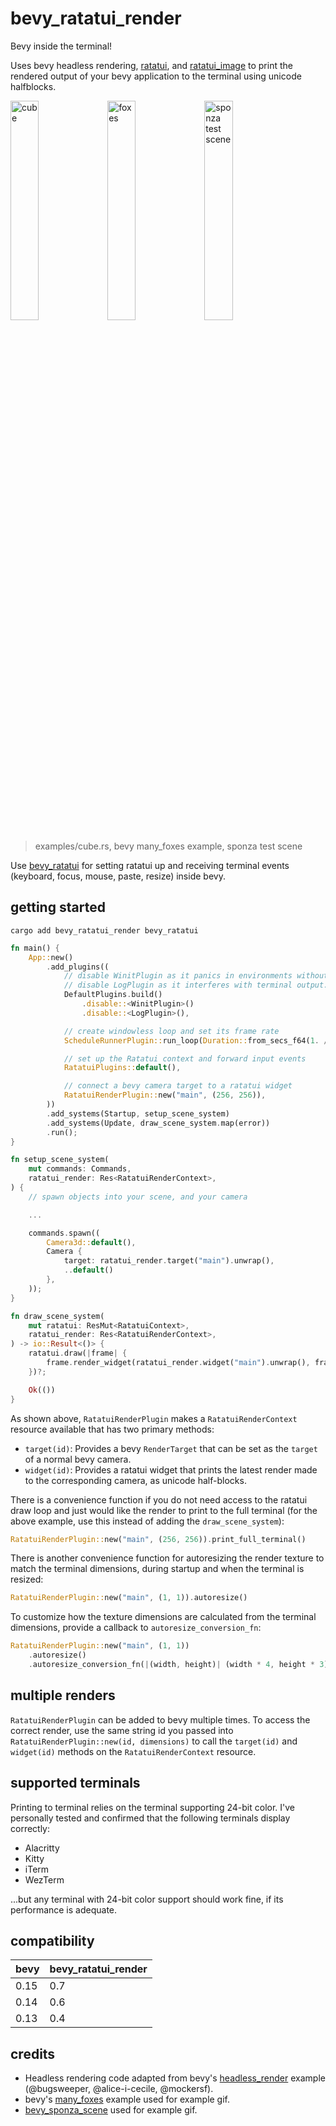 # bevy_ratatui_render

Bevy inside the terminal!

Uses bevy headless rendering, [ratatui](https://github.com/ratatui-org/ratatui), and
[ratatui_image](https://github.com/benjajaja/ratatui-image) to print the rendered output
of your bevy application to the terminal using unicode halfblocks.

<p float="left">
<img src="https://assets.cxreiff.com/github/cube.gif" width="30%" alt="cube">
<img src="https://assets.cxreiff.com/github/foxes.gif" width="30%" alt="foxes">
<img src="https://assets.cxreiff.com/github/sponza.gif" width="30%" alt="sponza test scene">
<p>

> examples/cube.rs, bevy many_foxes example, sponza test scene

Use [bevy_ratatui](https://github.com/joshka/bevy_ratatui/tree/main) for setting ratatui up
and receiving terminal events (keyboard, focus, mouse, paste, resize) inside bevy.

## getting started

`cargo add bevy_ratatui_render bevy_ratatui`

```rust
fn main() {
    App::new()
        .add_plugins((
            // disable WinitPlugin as it panics in environments without a display server
            // disable LogPlugin as it interferes with terminal output.
            DefaultPlugins.build()
                .disable::<WinitPlugin>()
                .disable::<LogPlugin>(),

            // create windowless loop and set its frame rate
            ScheduleRunnerPlugin::run_loop(Duration::from_secs_f64(1. / 60.)),

            // set up the Ratatui context and forward input events
            RatatuiPlugins::default(),

            // connect a bevy camera target to a ratatui widget
            RatatuiRenderPlugin::new("main", (256, 256)),
        ))
        .add_systems(Startup, setup_scene_system)
        .add_systems(Update, draw_scene_system.map(error))
        .run();
}

fn setup_scene_system(
    mut commands: Commands,
    ratatui_render: Res<RatatuiRenderContext>,
) {
    // spawn objects into your scene, and your camera

    ...

    commands.spawn((
        Camera3d::default(),
        Camera {
            target: ratatui_render.target("main").unwrap(),
            ..default()
        },
    ));
}

fn draw_scene_system(
    mut ratatui: ResMut<RatatuiContext>,
    ratatui_render: Res<RatatuiRenderContext>,
) -> io::Result<()> {
    ratatui.draw(|frame| {
        frame.render_widget(ratatui_render.widget("main").unwrap(), frame.size());
    })?;

    Ok(())
}
```

As shown above, `RatatuiRenderPlugin` makes a `RatatuiRenderContext` resource available that has two
primary methods:

- `target(id)`: Provides a bevy `RenderTarget` that can be set as the `target` of a normal bevy camera.
- `widget(id)`: Provides a ratatui widget that prints the latest render made to the corresponding camera,
as unicode half-blocks.

There is a convenience function if you do not need access to the ratatui draw loop and just would
like the render to print to the full terminal (for the above example, use this instead of adding the
`draw_scene_system`):

```rust
RatatuiRenderPlugin::new("main", (256, 256)).print_full_terminal()
```

There is another convenience function for autoresizing the render texture to match the terminal
dimensions, during startup and when the terminal is resized:

```rust
RatatuiRenderPlugin::new("main", (1, 1)).autoresize()
```

To customize how the texture dimensions are calculated from the terminal dimensions, provide a callback
to `autoresize_conversion_fn`:

```rust
RatatuiRenderPlugin::new("main", (1, 1))
    .autoresize()
    .autoresize_conversion_fn(|(width, height)| (width * 4, height * 3))
```

## multiple renders

`RatatuiRenderPlugin` can be added to bevy multiple times. To access the correct render, use the same
string id you passed into `RatatuiRenderPlugin::new(id, dimensions)` to call the `target(id)` and
`widget(id)` methods on the `RatatuiRenderContext` resource.

## supported terminals

Printing to terminal relies on the terminal supporting 24-bit color. I've personally tested and confirmed
that the following terminals display correctly:

- Alacritty
- Kitty
- iTerm
- WezTerm

...but any terminal with 24-bit color support should work fine, if its performance is adequate.

## compatibility

| bevy  | bevy_ratatui_render |
|-------|---------------------|
| 0.15  | 0.7                 |
| 0.14  | 0.6                 |
| 0.13  | 0.4                 |

## credits

* Headless rendering code adapted from bevy's
[headless_render](https://github.com/bevyengine/bevy/blob/main/examples/app/headless_renderer.rs)
example (@bugsweeper, @alice-i-cecile, @mockersf).
* bevy's [many_foxes](https://github.com/bevyengine/bevy/blob/main/examples/stress_tests/many_foxes.rs)
example used for example gif.
* [bevy_sponza_scene](https://github.com/DGriffin91/bevy_sponza_scene) used for example gif.
